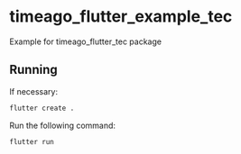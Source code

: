 # timeago_flutter_example_tec

Example for timeago_flutter_tec package

## Running

If necessary:

```bash
flutter create .
```

Run the following command:

```bash
flutter run
```
